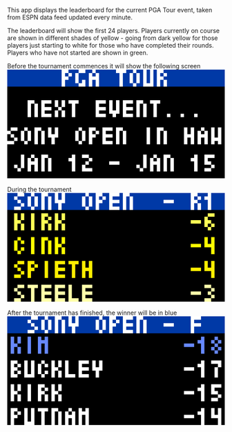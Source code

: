 This app displays the leaderboard for the current PGA Tour event, taken from ESPN data feed updated every minute. 

The leaderboard will show the first 24 players. Players currently on course are shown in different shades of yellow - going from dark yellow for those players just starting to white for those who have completed their rounds. Players who have not started are shown in green.

Before the tournament commences it will show the following screen
![](pga_tour_pre.gif)

During the tournament
![](pga_tour_progress.gif)

After the tournament has finished, the winner will be in blue
![](pga_tour_final.gif)

